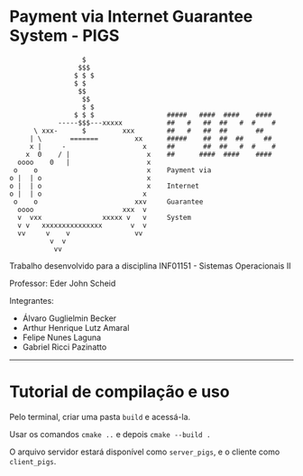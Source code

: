 # Payment via Internet Guarantee System - PIGS

```
                  $                                               
                 $$$                                              
                $ $ $                                             
                $ $                                               
                 $$                                               
                  $$                                              
                  $ $                                             
                $ $ $                  #####   ####  ####    #### 
            -----$$$---xxxxx           ##   #   ##  ##   #  #    #
      \ xxx-      $         xxx        ##   #   ##  ##       ##   
     | \       =======         xx      #####    ##  ##  ##     ## 
     x |     -                   x     ##       ##  ##   #  #    #
    x  0    / |                   x    ##      ####  ####    #### 
  oooo    0   |                   x                               
 o    o                           x    Payment via                
o |  | o                          x                               
o |  | o                          x    Internet                   
o |  | o                         x                                
 o    o                        xxv     Guarantee                  
  oooo                      xxx  v                                
  v  vxx               xxxxx v   v     System                     
  v v   xxxxxxxxxxxxxxx       v  v                                
  vv     v    v                vv                                 
          v  v                                                    
           vv                                                                                                     
```

Trabalho desenvolvido para a disciplina INF01151 - Sistemas Operacionais II

Professor: Eder John Scheid

Integrantes:
- Álvaro Guglielmin Becker
- Arthur Henrique Lutz Amaral
- Felipe Nunes Laguna
- Gabriel Ricci Pazinatto

---
# Tutorial de compilação e uso

Pelo terminal, criar uma pasta `build` e acessá-la.

Usar os comandos `cmake ..` e depois `cmake --build .`

O arquivo servidor estará disponível como `server_pigs`, e o cliente como `client_pigs`.
